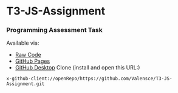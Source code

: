 # T3-JS-Assignment
### Programming Assessment Task
Available via:
* [Raw Code](https://github.com/Valensce/JavaScript/tree/main/docs)
* [GitHub Pages](https://Valensce.github.io/JavaScript/)
* [GitHub Desktop](https://desktop.github.com/) Clone (install and open this URL:)
```
x-github-client://openRepo/https://github.com/Valensce/T3-JS-Assignment.git
```
